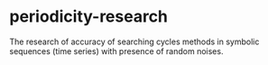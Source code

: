 # periodicity-research
The research of accuracy of searching cycles methods in symbolic sequences (time series) with presence of random noises.
